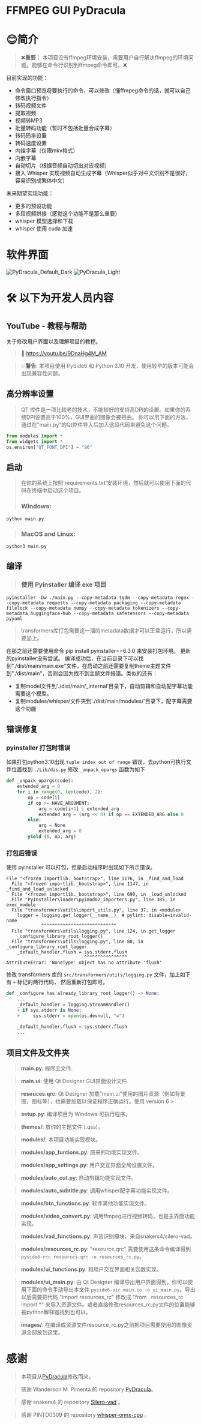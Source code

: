 # FFMPEG GUI PyDracula 
# 

# 😊简介

> ❌**重要：** 本项目没有ffmpeg环境安装，需要用户自行解决ffmpeg的环境问题。能够在命令行识别到ffmpeg命令即可。❌

目前实现的功能：
* 命令窗口预览将要执行的命令，可以修改（懂ffmpeg命令的话，就可以自己修改执行指令）
* 转码视频文件
* 提取视频
* 视频转MP3
* 批量转码功能（暂时不包括批量合成字幕）
* 转码码率设置
* 转码速度设置
* 内挂字幕（仅限mkv格式）
* 内嵌字幕
* 自动切片（根据音频自动切出对应视频）
* 接入 Whisper 实现视频自动生成字幕（Whisper似乎对中文识别不是很好，容易识别成繁体中文）

未来期望实现功能：
* 更多的预设功能
* 多段视频拼接（感觉这个功能不是那么重要）
* whisper 模型选择和下载
* whisper 使用 cuda 加速

# 软件界面
![PyDracula_Default_Dark](https://github.com/peach-water/ffmpeg-GUI-with-PyDracula/blob/master/gallery/dark_theme.png?raw=true)
![PyDracula_Light](https://github.com/peach-water/ffmpeg-GUI-with-PyDracula/blob/master/gallery/light_theme.png?raw=true)


# 🛠 以下为开发人员内容

## YouTube - 教程与帮助
关于修改用户界面以及理解项目的教程。
> 🔗 https://youtu.be/9DnaHg4M_AM

> 💥**警告**: 本项目使用 PySide6 和 Python 3.10 开发，使用较早的版本可能会出现兼容性问题。

## 高分辨率设置

> QT 控件是一项比较老的技术，不能较好的支持高DPI的设置。如果你的系统DPI设置高于100%，GUI界面的图像会被扭曲。
> 你可以用下面的方法，通过在"main.py"的Qt控件导入后加入这段代码来避免这个问题。

```python
from modules import *
from widgets import *
os.environ["QT_FONT_DPI"] = "96"
```

## 启动
> 在你的系统上按照'requirements.txt'安装环境，然后就可以使用下面的代码在终端中启动这个项目。
> ### **Windows**:
```console
python main.py
```
> ### **MacOS and Linux**:
```console
python3 main.py
```
## 编译
> ### 使用 Pyinstaller 编译 exe 项目
```console
pyinstaller -Dw ./main.py --copy-metadata tqdm --copy-metadata regex --copy-metadata requests --copy-metadata packaging --copy-metadata filelock --copy-metadata numpy --copy-metadata tokenizers --copy-metadata huggingface-hub --copy-metadata safetensors --copy-metadata pyyaml
```
> transformers库打包需要这一溜的metadata数据才可以正常运行，所以需要加上。

在那之前还需要使用命令 pip install pyinstaller==6.3.0 来安装打包环境。
更新的pyinstaller没有尝试。
编译成功后，在当前目录下可以找到"./dist/main/main.exe"文件，在启动之前还需要复制theme主题文件到"./dist/main"，否则会因为找不到主题文件报错。类似的还有：
* 复制model文件到'./dist/main/_internal'目录下，自动剪辑和自动配字幕功能需要这个模型。
* 复制modules/whisper/文件夹到'./dist/main/modules/'目录下，配字幕需要这个功能

## 错误修复

### pyinstaller 打包时错误

如果打包python3.10出现 `tuple index out of range` 错误，去python可执行文件位置找到 `./Lib/dis.py` 修改 `_unpack_opargs` 函数为如下
```python
def _unpack_opargs(code):
    extended_arg = 0
    for i in range(0, len(code), 2):
        op = code[i]
        if op >= HAVE_ARGUMENT:
            arg = code[i+1] | extended_arg
            extended_arg = (arg << 8) if op == EXTENDED_ARG else 0
        else:
            arg = None
            extended_arg = 0
        yield (i, op, arg)

```

### 打包后错误

使用 pyinstaller 可以打包，但是启动程序时出现如下所示错误。

```shell
File "<frozen importlib._bootstrap>", line 1176, in _find_and_load
  File "<frozen importlib._bootstrap>", line 1147, in _find_and_load_unlocked
  File "<frozen importlib._bootstrap>", line 690, in _load_unlocked
  File "PyInstaller\loader\pyimod02_importers.py", line 385, in exec_module
  File "transformers\utils\import_utils.py", line 37, in <module>
    logger = logging.get_logger(__name__)  # pylint: disable=invalid-name
             ^^^^^^^^^^^^^^^^^^^^^^^^^^^^
  File "transformers\utils\logging.py", line 124, in get_logger
    _configure_library_root_logger()
  File "transformers\utils\logging.py", line 88, in _configure_library_root_logger
    _default_handler.flush = sys.stderr.flush
                             ^^^^^^^^^^^^^^^^
AttributeError: 'NoneType' object has no attribute 'flush'
```

修改 transformers 库的 `src/transformers/utils/logging.py` 文件，加上如下有 `+` 标记的两行代码，
然后重新打包即可。

```python
def _configure has already_library_root_logger() -> None:
    ...
    _default_handler = logging.StreamHandler()
    + if sys.stderr is None:
    +     sys.stderr = open(os.devnull, "w")
    
    _default_handler.flush = sys.stderr.flush
    ...
```

## 项目文件及文件夹
> **main.py**: 程序主文件.

> **main.ui**: 使用 Qt Designer GUI界面设计文件.

> **resouces.qrc**: Qt Designer 加载"main.ui"使用的图片资源（例如背景图，图标等），也需要加载以保证程序正确运行。使用 version 6 >

> **setup.py**: 编译项目为 Windows 可执行程序。

> **themes/**: 放你的主题文件 (.qss)。

> **modules/**: 本项目功能实现模块。

> **modules/app_funtions.py**: 原来的功能实现文件。

> **modules/app_settings.py**: 用户交互界面全局设置文件。

> **modules/auto_cut.py**: 自动剪辑功能实现文件。

> **modules/auto_subtitle.py**: 调用whisper配字幕功能实现文件。

> **modules/btn_functions.py**: 软件其他功能实现文件。

> **modules/video_convert.py**: 调用ffmpeg进行视频转码，也是主界面功能实现。

> **modules/vad_functions.py**: 声音识别模块，来自snakers4/silero-vad。

> **modules/resources_rc.py**: "resource.qrc" 需要使用这条命令编译得到 ```pyside6-rcc resources.qrc -o resources_rc.py```。

> **modules/ui_functions.py**: 和用户交互界面相关函数实现。

> **modules/ui_main.py**: 由 Qt Designer 编译导出用户界面得到。你可以使用下面的命令手动导出本文件 ```pyside6-uic main.io -o ui_main.py```。导出以后需要把代码 "import resources_rc" 修改成 "from . resources_rc import *" 来导入资源文件。或者直接修改resources_rc.py文件的位置能够被python解释器找到也可以。

> **images/**: 在编译成资源文件resource_rc.py之前把项目需要使用的图像资源全部放到这里。

# 感谢

> 本项目从[PyDracula](https://github.com/Wanderson-Magalhaes/Modern_GUI_PyDracula_PySide6_or_PyQt6)修改而来。

> 感谢 Wanderson M. Pimenta 的 repository [PyDracula](https://github.com/Wanderson-Magalhaes/Modern_GUI_PyDracula_PySide6_or_PyQt6)。

> 感谢 snakers4 的 repository [Silero-vad](https://github.com/snakers4/silero-vad) 。

> 感谢 PINTO0309 的 repository [whisper-onnx-cpu](https://github.com/PINTO0309/whisper-onnx-cpu) 。


